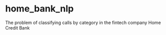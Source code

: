 # home_bank_nlp
 The problem of classifying calls by category in the fintech company Home Credit Bank
